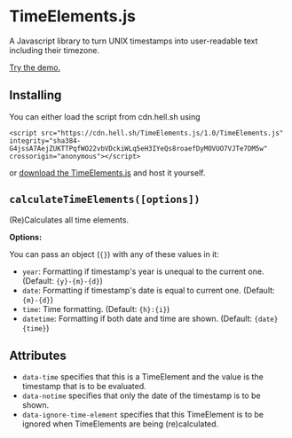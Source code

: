 # TimeElements.js

A Javascript library to turn UNIX timestamps into user-readable text including their timezone.

[Try the demo.](https://hellshltd.github.io/TimeElements.js/)

## Installing

You can either load the script from cdn.hell.sh using

    <script src="https://cdn.hell.sh/TimeElements.js/1.0/TimeElements.js" integrity="sha384-G4jssA7AejZUKTTPqfWO22vbVDckiWLq5eH3IYeQs8roaefDyMOVUO7VJTe7DM5w" crossorigin="anonymous"></script>

or [download the TimeElements.js](https://raw.githubusercontent.com/hellshltd/TimeElements.js/master/TimeElements.js) and host it yourself.

## `calculateTimeElements([options])`

(Re)Calculates all time elements.

**Options:**

You can pass an object (`{}`) with any of these values in it:

- `year`: Formatting if timestamp's year is unequal to the current one. (Default: `{y}-{m}-{d}`)
- `date`: Formatting if timestamp's date is equal to current one. (Default: `{m}-{d}`)
- `time`: Time formatting. (Default: `{h}:{i}`)
- `datetime`: Formatting if both date and time are shown. (Default: `{date} {time}`)

## Attributes

- `data-time` specifies that this is a TimeElement and the value is the timestamp that is to be evaluated.
- `data-notime` specifies that only the date of the timestamp is to be shown.
- `data-ignore-time-element` specifies that this TimeElement is to be ignored when TimeElements are being (re)calculated.
